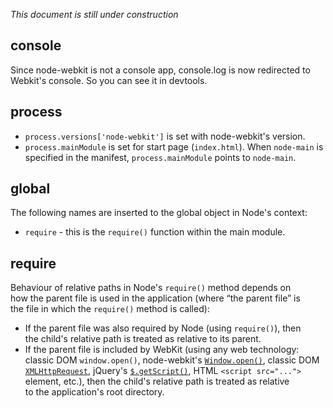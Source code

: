 _This document is still under construction_

## console
Since node-webkit is not a console app, console.log is now redirected to Webkit's console. So you can see it in devtools.

## process
* `process.versions['node-webkit']` is set with node-webkit's version.
* `process.mainModule` is set for start page (`index.html`). When `node-main` is specified in the manifest, `process.mainModule` points to `node-main`.

## global
The following names are inserted to the global object in Node's context:
* `require` - this is the `require()` function within the main module.

## require
Behaviour of relative paths in Node's `require()` method depends on how the parent file is used in the application (where “the parent file” is the file in which the `require()` method is called):
* If the parent file was also required by Node (using `require()`), then the child's relative path is treated as relative to its parent.
* If the parent file is included by WebKit (using any web technology: classic DOM `window.open()`, node-webkit's [`Window.open()`](https://github.com/rogerwang/node-webkit/wiki/Window#openurl-options), classic DOM [`XMLHttpRequest`](https://developer.mozilla.org/en/docs/DOM/XMLHttpRequest), jQuery's [`$.getScript()`](http://api.jquery.com/jQuery.getScript/), HTML `<script src="...">` element, etc.), then the child's relative path is treated as relative to the application's root directory.